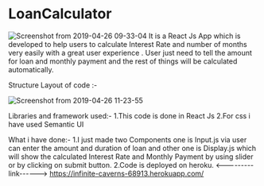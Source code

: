 # LoanCalculator
![Screenshot from 2019-04-26 09-33-04](https://user-images.githubusercontent.com/33116849/56783012-3c76f700-6807-11e9-8c75-dfd0e23162e5.png)
It is a React Js App which is developed to help users to calculate Interest Rate and number of months very easily with a great user experience . User just need to tell the amount for loan and monthly payment and the rest of things will be calculated  automatically.

Structure Layout of code :-

![Screenshot from 2019-04-26 11-23-55](https://user-images.githubusercontent.com/33116849/56786548-faee4800-6816-11e9-9c28-2d115aae20a6.png)

Libraries and framework used:-
1.This code is done in React Js
2.For css i have used Semantic UI

What i have done:-
1.I just made two Components one is Input.js via user can enter the amount and duration of loan and other one is Display.js which will show the calculated Interest Rate and Monthly Payment by using slider or by clicking on submit button.
2.Code is deployed on heroku.
<---------link------>
https://infinite-caverns-68913.herokuapp.com/


